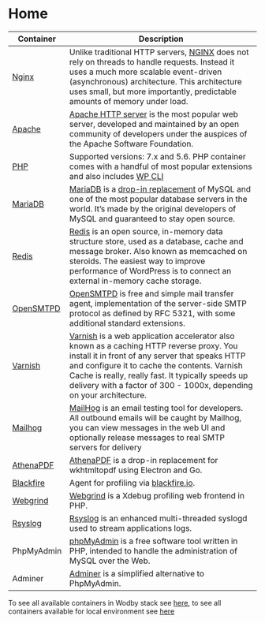 # Home

| Container | Description |
| --------- | ----------- |
| [Nginx] | Unlike traditional HTTP servers, [NGINX](http://nginx.org/) does not rely on threads to handle requests. Instead it uses a much more scalable event-driven (asynchronous) architecture. This architecture uses small, but more importantly, predictable amounts of memory under load. |
| [Apache] | [Apache HTTP server](https://httpd.apache.org/) is the most popular web server, developed and maintained by an open community of developers under the auspices of the Apache Software Foundation. |
| [PHP] | Supported versions: 7.x and 5.6. PHP container comes with a handful of most popular extensions and also includes [WP CLI](http://wp-cli.org/) |
| [MariaDB] | [MariaDB](http://mariadb.org/) is a [drop-in replacement](https://en.wikipedia.org/wiki/Drop-in_replacement) of MySQL and one of the most popular database servers in the world. It’s made by the original developers of MySQL and guaranteed to stay open source. |
| [Redis] | [Redis](https://redis.io/) is an open source, in-memory data structure store, used as a database, cache and message broker. Also known as memcached on steroids. The easiest way to improve performance of WordPress is to connect an external in-memory cache storage. |
| [OpenSMTPD] | [OpenSMTPD](https://www.opensmtpd.org/) is free and simple mail transfer agent, implementation of the server-side SMTP protocol as defined by RFC 5321, with some additional standard extensions. |
| [Varnish] | [Varnish](http://varnish-cache.org/) is a web application accelerator also known as a caching HTTP reverse proxy. You install it in front of any server that speaks HTTP and configure it to cache the contents. Varnish Cache is really, really fast. It typically speeds up delivery with a factor of 300 - 1000x, depending on your architecture. |
| [Mailhog] | [MailHog](https://github.com/mailhog/MailHog) is an email testing tool for developers. All outbound emails will be caught by Mailhog, you can view messages in the web UI and optionally release messages to real SMTP servers for delivery |
| [AthenaPDF] | [AthenaPDF](http://www.athenapdf.com/) is a drop-in replacement for wkhtmltopdf using Electron and Go. |
| [Blackfire] | Agent for profiling via [blackfire.io](https://blackfire.io/docs/reference-guide/faq). |
| [Webgrind] | [Webgrind](https://github.com/jokkedk/webgrind) is a Xdebug profiling web frontend in PHP. |
| [Rsyslog] | [Rsyslog](http://www.rsyslog.com/) is an enhanced multi-threaded syslogd used to stream applications logs. |
| PhpMyAdmin | [phpMyAdmin](https://www.phpmyadmin.net/) is a free software tool written in PHP, intended to handle the administration of MySQL over the Web. |
| Adminer | [Adminer](https://www.adminer.org/) is a simplified alternative to PhpMyAdmin. |

To see all available containers in Wodby stack see [here](containers/index.md), to see all containers available for local environment see [here](local/index.md) 

[Apache]: containers/apache.md
[AthenaPDF]: containers/athenapdf.md
[Blackfire]: containers/blackfire.md
[Mailhog]: containers/mailhog.md
[MariaDB]: containers/mariadb.md
[Nginx]: containers/nginx.md
[OpenSMTPD]: containers/opensmtpd.md
[PHP]: containers/php.md
[PostgreSQL]: containers/postgres.md
[Redis]: containers/redis.md
[Rsyslog]: containers/rsyslog.md
[Varnish]: containers/varnish.md
[Webgrind]: containers/webgrind.md
